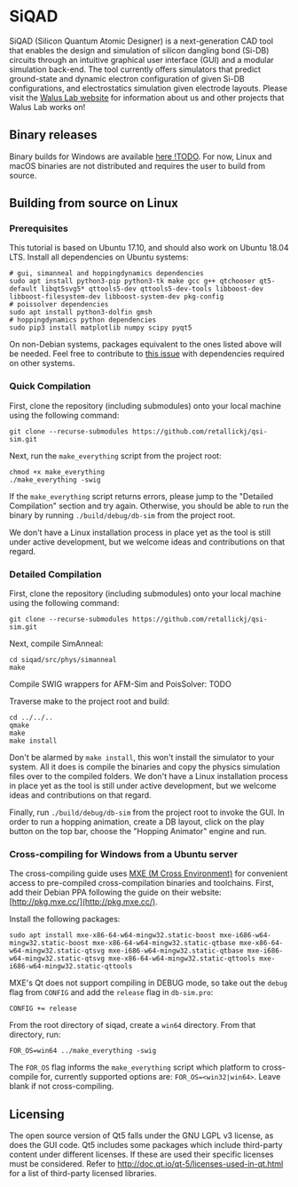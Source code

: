 # SiQAD

SiQAD (Silicon Quantum Atomic Designer) is a next-generation CAD tool that enables the design and simulation of silicon dangling bond (Si-DB) circuits through an intuitive graphical user interface (GUI) and a modular simulation back-end. The tool currently offers simulators that predict ground-state and dynamic electron configuration of given Si-DB configurations, and electrostatics simulation given electrode layouts. Please visit the [Walus Lab website](https://waluslab.ece.ubc.ca/siqad/) for information about us and other projects that Walus Lab works on!


## Binary releases

Binary builds for Windows are available [here !TODO](todo). For now, Linux and macOS binaries are not distributed and requires the user to build from source.

## Building from source on Linux

### Prerequisites

This tutorial is based on Ubuntu 17.10, and should also work on Ubuntu 18.04 LTS. Install all dependencies on Ubuntu systems:
```
# gui, simanneal and hoppingdynamics dependencies
sudo apt install python3-pip python3-tk make gcc g++ qtchooser qt5-default libqt5svg5* qttools5-dev qttools5-dev-tools libboost-dev libboost-filesystem-dev libboost-system-dev pkg-config
# poissolver dependencies
sudo apt install python3-dolfin gmsh
# hoppingdynamics python dependencies
sudo pip3 install matplotlib numpy scipy pyqt5
```

On non-Debian systems, packages equivalent to the ones listed above will be needed. Feel free to contribute to [this issue](https://github.com/retallickj/siqad/issues/32) with dependencies required on other systems.


### Quick Compilation

First, clone the repository (including submodules) onto your local machine using the following command:

```
git clone --recurse-submodules https://github.com/retallickj/qsi-sim.git
```

Next, run the `make_everything` script from the project root:
```
chmod +x make_everything
./make_everything -swig
```

If the `make_everything` script returns errors, please jump to the "Detailed Compilation" section and try again. Otherwise, you should be able to run the binary by running `./build/debug/db-sim` from the project root.

We don't have a Linux installation process in place yet as the tool is still under active development, but we welcome ideas and contributions on that regard.


### Detailed Compilation

First, clone the repository (including submodules) onto your local machine using the following command:

```
git clone --recurse-submodules https://github.com/retallickj/qsi-sim.git
```

Next, compile SimAnneal:

```
cd siqad/src/phys/simanneal
make
```

Compile SWIG wrappers for AFM-Sim and PoisSolver:
TODO

Traverse make to the project root and build:
```
cd ../../..
qmake
make
make install
```

Don't be alarmed by `make install`, this won't install the simulator to your system. All it does is compile the binaries and copy the physics simulation files over to the compiled folders. We don't have a Linux installation process in place yet as the tool is still under active development, but we welcome ideas and contributions on that regard.

Finally, run `./build/debug/db-sim` from the project root to invoke the GUI. In order to run a hopping animation, create a DB layout, click on the play button on the top bar, choose the "Hopping Animator" engine and run.



### Cross-compiling for Windows from a Ubuntu server

The cross-compiling guide uses [MXE (M Cross Environment)](http://mxe.cc/) for convenient access to pre-compiled cross-compilation binaries and toolchains. First, add their Debian PPA following the guide on their website: [http://pkg.mxe.cc/](http://pkg.mxe.cc/).

Install the following packages:
```
sudo apt install mxe-x86-64-w64-mingw32.static-boost mxe-i686-w64-mingw32.static-boost mxe-x86-64-w64-mingw32.static-qtbase mxe-x86-64-w64-mingw32.static-qtsvg mxe-i686-w64-mingw32.static-qtbase mxe-i686-w64-mingw32.static-qtsvg mxe-x86-64-w64-mingw32.static-qttools mxe-i686-w64-mingw32.static-qttools
```

MXE's Qt does not support compiling in DEBUG mode, so take out the `debug` flag from `CONFIG` and add the `release` flag in `db-sim.pro`:
```
CONFIG += release
```

From the root directory of siqad, create a `win64` directory. From that directory, run:
```
FOR_OS=win64 ../make_everything -swig
```

The `FOR_OS` flag informs the `make_everything` script which platform to cross-compile for, currently supported options are: `FOR_OS=<win32|win64>`. Leave blank if not cross-compiling.


## Licensing

The open source version of Qt5 falls under the GNU LGPL v3 license, as does the GUI code. Qt5 includes some packages which include third-party content under different licenses. If these are used their specific licenses must be considered. Refer to http://doc.qt.io/qt-5/licenses-used-in-qt.html for a list of third-party licensed libraries.

